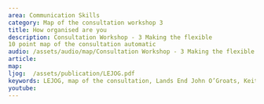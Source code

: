 ```yaml
---
area: Communication Skills
category: Map of the consultation workshop 3
title: How organised are you
description: Consultation Workshop - 3 Making the flexible
10 point map of the consultation automatic
audio: /assets/audio/map/Consultation Workshop - 3 Making the flexible 10 point map of the consultation automatic - MQ.mp3
article: 
map:
ljog:  /assets/publication/LEJOG.pdf
keywords: LEJOG, map of the consultation, Lands End John O’Groats, Keith Birrell
youtube: 
--- 
```

